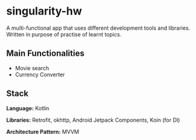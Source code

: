# singularity-hw

A multi-functional app that uses different development tools and libraries. Written in purpose of practise of learnt topics. 

## Main Functionalities

- Movie search
- Currency Converter

## Stack
**Language:** Kotlin

**Libraries:** Retrofit, okhttp, Android Jetpack Components, Koin (for DI) 

**Architecture Pattern:** MVVM 
